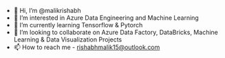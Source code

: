 - 👋 Hi, I’m @malikrishabh
- 👀 I’m interested in Azure Data Engineering and Machine Learning
- 🌱 I’m currently learning Tensorflow & Pytorch
- 💞️ I’m looking to collaborate on Azure Data Factory, DataBricks, Machine Learning & Data Visualization Projects
- 📫 How to reach me - rishabhmalik15@outlook.com

